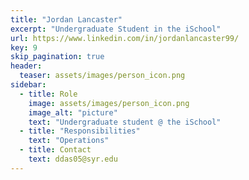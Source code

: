 ```yaml
---
title: "Jordan Lancaster"
excerpt: "Undergraduate Student in the iSchool"
url: https://www.linkedin.com/in/jordanlancaster99/
key: 9
skip_pagination: true
header:
  teaser: assets/images/person_icon.png
sidebar:
  - title: Role
    image: assets/images/person_icon.png
    image_alt: "picture"
    text: "Undergraduate student @ the iSchool"
  - title: "Responsibilities"
    text: "Operations"
  - title: Contact
    text: ddas05@syr.edu
---
```


